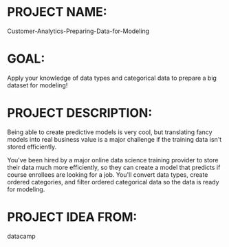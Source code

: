 # PROJECT NAME:
Customer-Analytics-Preparing-Data-for-Modeling
# GOAL:
Apply your knowledge of data types and categorical data to prepare a big dataset for modeling!
# PROJECT DESCRIPTION:
Being able to create predictive models is very cool, but translating fancy models into real business value is a major challenge if the training data isn't stored efficiently.

You've been hired by a major online data science training provider to store their data much more efficiently, so they can create a model that predicts if course enrollees are looking for a job. You'll convert data types, create ordered categories, and filter ordered categorical data so the data is ready for modeling.
# PROJECT IDEA FROM:
datacamp
